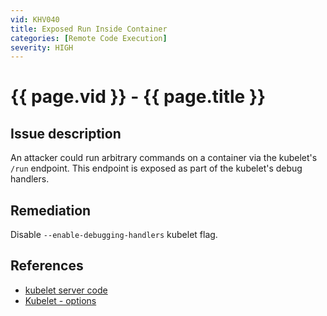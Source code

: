 ```yaml
---
vid: KHV040
title: Exposed Run Inside Container
categories: [Remote Code Execution]
severity: HIGH
---
```


# {{ page.vid }} - {{ page.title }}

## Issue description

An attacker could run arbitrary commands on a container via the kubelet's `/run` endpoint. This endpoint is exposed as part of the kubelet's debug handlers.

## Remediation

Disable `--enable-debugging-handlers` kubelet flag.

## References

- [kubelet server code](https://github.com/kubernetes/kubernetes/blob/4a6935b31fcc4d1498c977d90387e02b6b93288f/pkg/kubelet/server/server.go)
- [Kubelet - options](https://kubernetes.io/docs/reference/command-line-tools-reference/kubelet/#options)